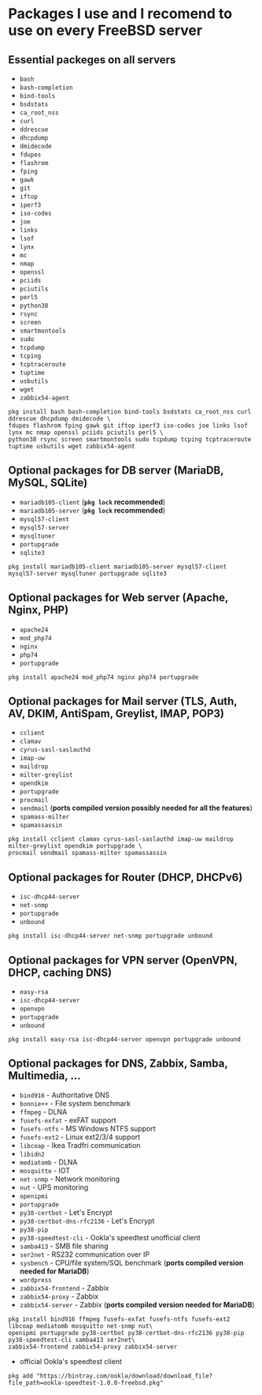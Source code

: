 Packages I use and I recomend to use on every FreeBSD server
===

Essential packeges on all servers
---
- `bash`
- `bash-completion`
- `bind-tools`
- `bsdstats`
- `ca_root_nss`
- `curl`
- `ddrescue`
- `dhcpdump`
- `dmidecode`
- `fdupes`
- `flashrom`
- `fping`
- `gawk`
- `git`
- `iftop`
- `iperf3`
- `iso-codes`
- `joe`
- `links`
- `lsof`
- `lynx`
- `mc`
- `nmap`
- `openssl`
- `pciids`
- `pciutils`
- `perl5`
- `python38`
- `rsync`
- `screen`
- `smartmontools`
- `sudo`
- `tcpdump`
- `tcping`
- `tcptraceroute`
- `tuptime`
- `usbutils`
- `wget`
- `zabbix54-agent`
```
pkg install bash bash-completion bind-tools bsdstats ca_root_nss curl ddrescue dhcpdump dmidecode \
fdupes flashrom fping gawk git iftop iperf3 iso-codes joe links lsof lynx mc nmap openssl pciids pciutils perl5 \
python38 rsync screen smartmontools sudo tcpdump tcping tcptraceroute tuptime usbutils wget zabbix54-agent
```


Optional packages for DB server (MariaDB, MySQL, SQLite)
---
- `mariadb105-client` (**`pkg lock` recommended**)
- `mariadb105-server` (**`pkg lock` recommended**)
- `mysql57-client`
- `mysql57-server`
- `mysqltuner`
- `portupgrade`
- `sqlite3`
```
pkg install mariadb105-client mariadb105-server mysql57-client mysql57-server mysqltuner portupgrade sqlite3
```


Optional packages for Web server (Apache, Nginx, PHP)
---
- `apache24`
- `mod_php74`
- `nginx`
- `php74`
- `portupgrade`
```
pkg install apache24 mod_php74 nginx php74 portupgrade
```


Optional packages for Mail server (TLS, Auth, AV, DKIM, AntiSpam, Greylist, IMAP, POP3)
---
- `cclient`
- `clamav`
- `cyrus-sasl-saslauthd`
- `imap-uw`
- `maildrop`
- `milter-greylist`
- `opendkim`
- `portupgrade`
- `procmail`
- `sendmail` (**ports compiled version possibly needed for all the features**)
- `spamass-milter`
- `spamassassin`
```
pkg install cclient clamav cyrus-sasl-saslauthd imap-uw maildrop milter-greylist opendkim portupgrade \
procmail sendmail spamass-milter spamassassin
```


Optional packages for Router (DHCP, DHCPv6)
---
- `isc-dhcp44-server`
- `net-snmp`
- `portupgrade`
- `unbound`
```
pkg install isc-dhcp44-server net-snmp portupgrade unbound
```


Optional packages for VPN server (OpenVPN, DHCP, caching DNS)
---
- `easy-rsa`
- `isc-dhcp44-server`
- `openvpn`
- `portupgrade`
- `unbound`
```
pkg install easy-rsa isc-dhcp44-server openvpn portupgrade unbound
```


Optional packages for DNS, Zabbix, Samba, Multimedia, ...
---
- `bind916` - Authoritative DNS
- `bonnie++` - File system benchmark
- `ffmpeg` - DLNA
- `fusefs-exfat` - exFAT support
- `fusefs-ntfs` - MS Windows NTFS support
- `fusefs-ext2` - Linux ext2/3/4 support
- `libcoap` - Ikea Tradfri communication
- `libidn2`
- `mediatomb` - DLNA
- `mosquitto` - IOT
- `net-snmp` - Network monitoring
- `nut` - UPS monitoring
- `openipmi`
- `portupgrade`
- `py38-certbot` - Let's Encrypt
- `py38-certbot-dns-rfc2136` - Let's Encrypt
- `py38-pip`
- `py38-speedtest-cli` - Ookla's speedtest unofficial client
- `samba413` - SMB file sharing
- `ser2net` - RS232 communication over IP
- `sysbench` - CPU/file system/SQL benchmark (**ports compiled version needed for MariaDB**)
- `wordpress`
- `zabbix54-frontend` - Zabbix
- `zabbix54-proxy` - Zabbix
- `zabbix54-server` - Zabbix (**ports compiled version needed for MariaDB**)
```
pkg install bind916 ffmpeg fusefs-exfat fusefs-ntfs fusefs-ext2 libcoap mediatomb mosquitto net-snmp nut\
openipmi portupgrade py38-certbot py38-certbot-dns-rfc2136 py38-pip py38-speedtest-cli samba413 ser2net\
zabbix54-frontend zabbix54-proxy zabbix54-server
```
- official Ookla's speedtest client
```
pkg add "https://bintray.com/ookla/download/download_file?file_path=ookla-speedtest-1.0.0-freebsd.pkg"
```
